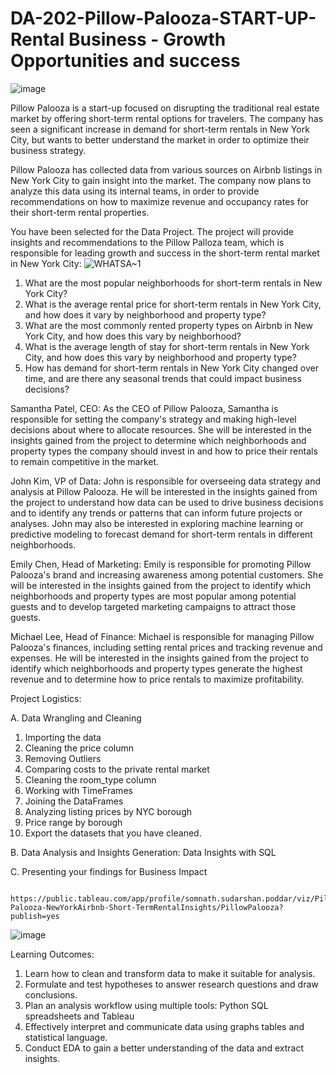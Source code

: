 # DA-202-Pillow-Palooza-START-UP-Rental Business - Growth Opportunities and success
  
   ![image](https://github.com/SOMPODDA/DA-202-Pillow-Palooza-Project-VI/assets/70188796/96f128e9-7b35-4b0a-8507-a30c7a471c59)

Pillow Palooza is a start-up focused on disrupting the traditional real estate market by offering short-term rental options for travelers. The company has seen a significant increase in demand for short-term rentals in New York City, but wants to better understand the market in order to optimize their business strategy.
                                   
Pillow Palooza has collected data from various sources on Airbnb listings in New York City to gain insight into the market. The company now plans to analyze this data using its internal teams, in order to provide recommendations on how to maximize revenue and occupancy rates for their short-term rental properties.

You have been selected for the Data Project. The project will provide insights and recommendations to the Pillow Palloza team, which is responsible for leading growth and success in the short-term rental market in New York City:
                                     ![WHATSA~1](https://github.com/SOMPODDA/DA-202-Pillow-Palooza-Project-VI/assets/70188796/d253ff39-7582-4b6f-891b-a3cc4bd9722e)

1. What are the most popular neighborhoods for short-term rentals in New York City?
2. What is the average rental price for short-term rentals in New York City, and how does it vary by neighborhood and property type?
3. What are the most commonly rented property types on Airbnb in New York City, and how does this vary by neighborhood?
4. What is the average length of stay for short-term rentals in New York City, and how does this vary by neighborhood and property type?
5. How has demand for short-term rentals in New York City changed over time, and are there any seasonal trends that could impact business decisions? 

     

Samantha Patel, CEO: As the CEO of Pillow Palooza, Samantha is responsible for setting the company's strategy and making high-level decisions about where to allocate resources. She will be interested in the insights gained from the project to determine which neighborhoods and property types the company should invest in and how to price their rentals to remain competitive in the market.

John Kim, VP of Data: John is responsible for overseeing data strategy and analysis at Pillow Palooza. He will be interested in the insights gained from the project to understand how data can be used to drive business decisions and to identify any trends or patterns that can inform future projects or analyses. John may also be interested in exploring machine learning or predictive modeling to forecast demand for short-term rentals in different neighborhoods.

Emily Chen, Head of Marketing: Emily is responsible for promoting Pillow Palooza's brand and increasing awareness among potential customers. She will be interested in the insights gained from the project to identify which neighborhoods and property types are most popular among potential guests and to develop targeted marketing campaigns to attract those guests.

Michael Lee, Head of Finance: Michael is responsible for managing Pillow Palooza's finances, including setting rental prices and tracking revenue and expenses. He will be interested in the insights gained from the project to identify which neighborhoods and property types generate the highest revenue and to determine how to price rentals to maximize profitability.

Project Logistics:

A. Data Wrangling and Cleaning

   1. Importing the data
   2. Cleaning the price column
   3. Removing Outliers
   4. Comparing costs to the private rental market
   5. Cleaning the room_type column
   6. Working with TimeFrames
   7. Joining the DataFrames
   8. Analyzing listing prices by NYC borough
   9. Price range by borough
   10. Export the datasets that you have cleaned.
  
B. Data Analysis and Insights Generation: Data Insights with SQL

C. Presenting your findings for Business Impact

              https://public.tableau.com/app/profile/somnath.sudarshan.poddar/viz/Pillow-Palooza-NewYorkAirbnb-Short-TermRentalInsights/PillowPalooza?publish=yes

   ![image](https://github.com/SOMPODDA/DA-202-Pillow-Palooza-Project-VI/assets/70188796/b2763d08-1f04-46d3-ac46-cb1a4917e474)


Learning Outcomes:

1. Learn how to clean and transform data to make it suitable for analysis.
2. Formulate and test hypotheses to answer research questions and draw conclusions.
3. Plan an analysis workflow using multiple tools: Python SQL spreadsheets and Tableau
4. Effectively interpret and communicate data using graphs tables and statistical language.
5. Conduct EDA to gain a better understanding of the data and extract insights.
